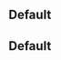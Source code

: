 <script setup>
  import CodeBlock from '../components/CodeBlock.vue'
  import FormWizard from '../../src/components/Wizard.vue'
  import '../../src/scss/form-wizard-vue3.scss'
</script>

## Default

<CodeBlock>
<template #code>

```js
<template>
    <FormWizard />
</template>
```

</template>
<FormWizard />
</CodeBlock>

## Default

<CodeBlock>
<template #code>

```js
<template>
    <FormWizard />
</template>
```

</template>
<FormWizard />
</CodeBlock>
